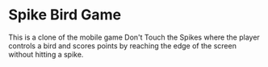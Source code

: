 # Spike Bird Game
This is a clone of the mobile game Don't Touch the Spikes where the player
controls a bird and scores points by reaching the edge of the screen without 
hitting a spike. 
